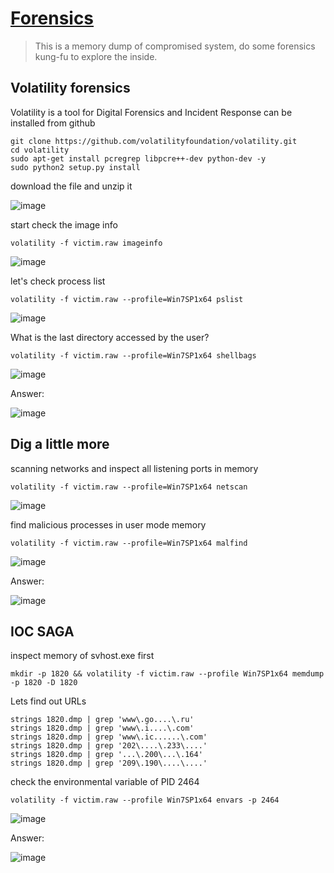 # [Forensics](https://tryhackme.com/room/forensics)

> This is a memory dump of compromised system, do some forensics kung-fu to explore the inside.

## Volatility forensics

Volatility is a tool for Digital Forensics and Incident Response can be installed from github

```
git clone https://github.com/volatilityfoundation/volatility.git
cd volatility
sudo apt-get install pcregrep libpcre++-dev python-dev -y
sudo python2 setup.py install 
```

download the file and unzip it

![image](https://github.com/lucthienphong1120/TryHackMe-CTF/assets/90561566/65933f54-8104-4e71-90b4-8a6820b2f3f4)

start check the image info

```
volatility -f victim.raw imageinfo
```

![image](https://github.com/lucthienphong1120/TryHackMe-CTF/assets/90561566/4bf1ddde-bc5a-4380-b9a2-8a9c53779f17)

let's check process list

```
volatility -f victim.raw --profile=Win7SP1x64 pslist
```

![image](https://github.com/lucthienphong1120/TryHackMe-CTF/assets/90561566/903bbf5f-9794-483d-9e0e-ad03eb81d929)

What is the last directory accessed by the user?

```
volatility -f victim.raw --profile=Win7SP1x64 shellbags
```

![image](https://github.com/lucthienphong1120/TryHackMe-CTF/assets/90561566/566aa633-9bf3-4869-b2df-31be930a83ed)

Answer:

![image](https://github.com/lucthienphong1120/TryHackMe-CTF/assets/90561566/d148eb9c-8dc8-42db-a0e3-1f45420851ff)

## Dig a little more

scanning networks and inspect all listening ports in memory 

```
volatility -f victim.raw --profile=Win7SP1x64 netscan
```

![image](https://github.com/lucthienphong1120/TryHackMe-CTF/assets/90561566/c51a1e43-b477-4f21-ade9-f9fb78a6323f)

find malicious processes in user mode memory

```
volatility -f victim.raw --profile=Win7SP1x64 malfind
```

![image](https://github.com/lucthienphong1120/TryHackMe-CTF/assets/90561566/bc8da52d-ccf0-480a-9230-b694c4012506)

Answer:

![image](https://github.com/lucthienphong1120/TryHackMe-CTF/assets/90561566/76a6da0e-7ba3-42cf-b442-2e49457d8abd)

## IOC SAGA

inspect memory of svhost.exe first

```
mkdir -p 1820 && volatility -f victim.raw --profile Win7SP1x64 memdump -p 1820 -D 1820
```

Lets find out URLs

```
strings 1820.dmp | grep 'www\.go....\.ru'
strings 1820.dmp | grep 'www\.i....\.com'
strings 1820.dmp | grep 'www\.ic......\.com'
strings 1820.dmp | grep '202\....\.233\....'
strings 1820.dmp | grep '...\.200\...\.164'
strings 1820.dmp | grep '209\.190\....\....'
```

check the environmental variable of PID 2464

```
volatility -f victim.raw --profile Win7SP1x64 envars -p 2464
```

![image](https://github.com/lucthienphong1120/TryHackMe-CTF/assets/90561566/367df1cf-787c-4127-8e45-44f25db90c8c)

Answer:

![image](https://github.com/lucthienphong1120/TryHackMe-CTF/assets/90561566/2af9bfe3-9cc0-4b4e-8c55-1e551207cc7d)
